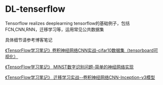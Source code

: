 # DL-tenserflow
Tensorflow realizes deeplearning
tensorflow的基础例子，包括FCN,CNN,RNN，迁移学习等，运用常见公共数据集

具体细节请参考博客笔记


[《TensorFlow学习笔记》卷积神经网络CNN实战-cifar10数据集（tensorboard可视化）](https://blog.csdn.net/qq_33431368/article/details/79452753)


[《TensorFlow学习笔记》 MINST数字识别问题-简单的神经网络实现](https://blog.csdn.net/qq_33431368/article/details/79345355)


[《TensorFlow学习笔记》 迁移学习实战--卷积神经网络CNN-Inception-v3模型](https://blog.csdn.net/qq_33431368/article/details/79344848)

